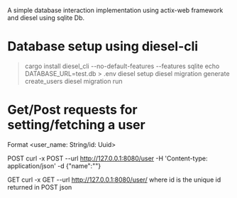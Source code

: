 A simple database interaction implementation using actix-web framework and diesel using sqlite Db.

Database setup using diesel-cli
==============================
> cargo install diesel_cli --no-default-features --features sqlite
> echo DATABASE_URL=test.db > .env
> diesel setup
> diesel migration generate create_users
> diesel migration run

Get/Post requests for setting/fetching a user
=============================================
Format <user_name: String/id: Uuid>

POST
curl -x POST --url http://127.0.0.1:8080/user -H 'Content-type: application/json' -d {"name":"<Some-user-name>"}

GET
curl -x GET --url http://127.0.0.1:8080/user/<id>
where id is the unique id returned in POST json


